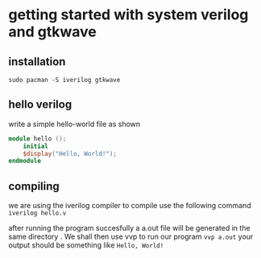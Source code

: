 # getting started with system verilog and gtkwave

## installation

`sudo pacman -S iverilog gtkwave`

## hello verilog

write a simple hello-world file as shown

```verilog
module hello ();
    initial
    $display("Hello, World!");
endmodule
```

## compiling

we are using the iverilog compiler
to compile use the following command
`iverilog hello.v`

after running the program succesfully a a.out file will be generated in the same directory .
We shall then use vvp to run our program
`vvp a.out`
your output should be something like
`Hello, World!`